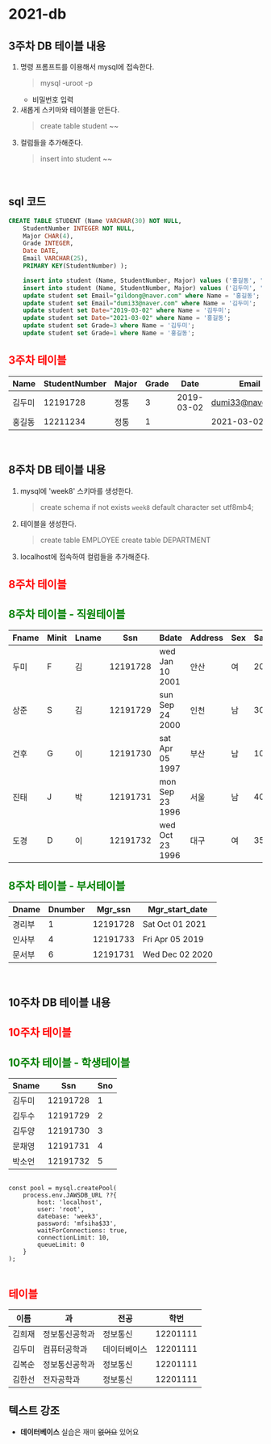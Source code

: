 # 2021-db

## 3주차 DB 테이블 내용

1. 명령 프롬프트를 이용해서 mysql에 접속한다.
    > mysql -uroot -p
    - 비밀번호 입력
2. 새롭게 스키마와 테이블을 만든다.
    > create table student ~~
3. 컬럼들을 추가해준다. 
    > insert into student ~~

<br>

## sql 코드 

```sql
CREATE TABLE STUDENT (Name VARCHAR(30) NOT NULL,
    StudentNumber INTEGER NOT NULL,
    Major CHAR(4),
    Grade INTEGER,
    Date DATE,
    Email VARCHAR(25),
    PRIMARY KEY(StudentNumber) );

    insert into student (Name, StudentNumber, Major) values ('홍길동', '12211234', '정통');
    insert into student (Name, StudentNumber, Major) values ('김두미', '12191728', '정통');
    update student set Email="gildong@naver.com" where Name = '홍길동';
    update student set Email="dumi33@naver.com" where Name = '김두미';
    update student set Date="2019-03-02" where Name = '김두미';
    update student set Date="2021-03-02" where Name = '홍길동';
    update student set Grade=3 where Name = '김두미';
    update student set Grade=1 where Name = '홍길동';
```


## <span style="color:red"> 3주차 테이블</span>

Name|StudentNumber|Major|Grade|Date|Email
---|---|---|---|---|---|
김두미|12191728|정통|3|2019-03-02|dumi33@naver.com|
홍길동|12211234|정통|1||2021-03-02|gildong@naver.com|

<br>

## 8주차 DB 테이블 내용

1. mysql에 'week8' 스키마를 생성한다.
    > create schema if not exists `week8` default character set utf8mb4;
2. 테이블을 생성한다. 
    > create table EMPLOYEE
    > create table DEPARTMENT
3. localhost에 접속하여 컬럼들을 추가해준다.

## <span style="color:red"> 8주차 테이블</span>

## <span style="color:green"> 8주차 테이블 - 직원테이블</span>
Fname|Minit|Lname|Ssn|Bdate|Address|Sex|Salary|Super_ssn|Dno
---|---|---|---|---|---|---|---|---|---|
두미|F|김|12191728|wed Jan 10 2001|안산|여|20||1|
상준|S|김|12191729|sun Sep 24 2000|인천|남|30|12191728|3|
건후|G|이|12191730|sat Apr 05 1997|부산|남|10||4|
진태|J|박|12191731|mon Sep 23 1996|서울|남|40|12191729|6|
도경|D|이|12191732|wed Oct 23 1996|대구|여|35|12191728|4|

## <span style="color:green"> 8주차 테이블 - 부서테이블</span>
Dname|Dnumber|Mgr_ssn|Mgr_start_date
---|---|---|---|
경리부|1|12191728|Sat Oct 01 2021|
인사부|4|12191733|Fri Apr 05 2019|
문서부|6|12191731|Wed Dec 02 2020|

<br>

## 10주차 DB 테이블 내용

## <span style="color:red"> 10주차 테이블</span>

## <span style="color:green"> 10주차 테이블 - 학생테이블</span>

Sname|Ssn|Sno
---|---|---|
김두미|12191728|1
김두수|12191729|2
김두양|12191730|3
문채영|12191731|4
박소언|12191732|5


<pre>
<code>
const pool = mysql.createPool(
    process.env.JAWSDB_URL ??{
        host: 'localhost',
        user: 'root', 
        datebase: 'week3',
        password: 'mfsiha$33',
        waitForConnections: true,
        connectionLimit: 10,
        queueLimit: 0
    }
);
</code>
</pre>

## <span style="color:red"> 테이블</span>

이름|과|전공|학번
---|---|---|---|
김희재|정보통신공학과|정보통신|12201111|
김두미|컴퓨터공학과|데이터베이스|12201111|
김복순|정보통신공학과|정보통신|12201111|
김한선|전자공학과|정보통신|12201111|

## 텍스트 강조
- **데이터베이스** 실습은 재미 ~~없어요~~ 있어요
